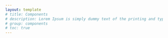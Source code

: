 ```yaml
---
layout: template
# title: Components
# description: Lorem Ipsum is simply dummy text of the printing and typesetting industry.
# group: components
# toc: true
---
```

